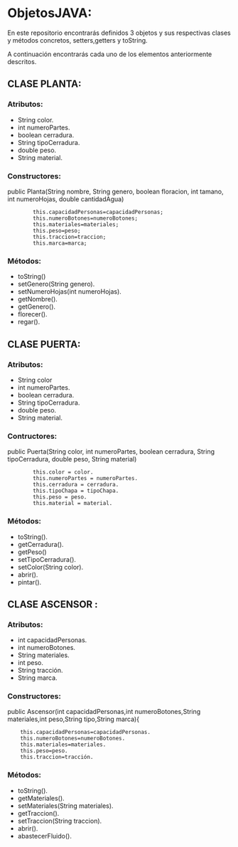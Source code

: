 # ObjetosJAVA:

En este repositorio encontrarás definidos 3 objetos y sus respectivas clases y métodos concretos, setters,getters y toString.


A continuación encontrarás cada uno de los elementos anteriormente descritos.


## CLASE PLANTA:


### Atributos:
-  String color.
-  int numeroPartes.
-  boolean cerradura.
-  String tipoCerradura.
-  double peso.
-  String material.

### Constructores:

public Planta(String nombre, String genero, boolean floracion, int tamano, int numeroHojas, double cantidadAgua)


            this.capacidadPersonas=capacidadPersonas;
            this.numeroBotones=numeroBotones;
            this.materiales=materiales;
            this.peso=peso;
            this.traccion=traccion;
            this.marca=marca;


### Métodos:
- toString()
- setGenero(String genero).
- setNumeroHojas(int numeroHojas).
- getNombre().
- getGenero().
- florecer().
- regar().


## CLASE PUERTA:


### Atributos:
-	String color
-	int numeroPartes.
-	boolean cerradura.
-	String tipoCerradura.
-	double peso.
-	String material.

### Contructores:

public Puerta(String color, int numeroPartes, boolean cerradura, String tipoCerradura, double peso,
            String material) 
            
            this.color = color.
            this.numeroPartes = numeroPartes.
            this.cerradura = cerradura.
            this.tipoChapa = tipoChapa.
            this.peso = peso.
            this.material = material.

### Métodos:

-	toString().
-	getCerradura().
-	getPeso()
-	setTipoCerradura().
-	setColor(String color).
-	abrir().
-	pintar().


## CLASE ASCENSOR : 

### Atributos:
-	int capacidadPersonas.
-	int numeroBotones.
-	String materiales.
-	int peso.
-	String tracción.
-	String marca.

### Constructores:

public Ascensor(int capacidadPersonas,int numeroBotones,String materiales,int peso,String tipo,String marca){

        this.capacidadPersonas=capacidadPersonas.
        this.numeroBotones=numeroBotones.
        this.materiales=materiales.
        this.peso=peso.
        this.traccion=tracción.

### Métodos:

-	toString().
-	getMateriales().
-	setMateriales(String materiales).
-	getTraccion().
-	setTraccion(String traccion).
-	abrir().
-	abastecerFluido().





